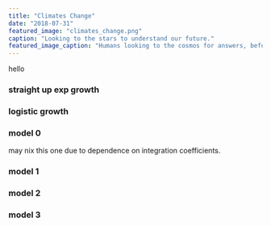 ```yaml
---
title: "Climates Change"
date: "2018-07-31"
featured_image: "climates_change.png"
caption: "Looking to the stars to understand our future."
featured_image_caption: "Humans looking to the cosmos for answers, before they are hunted down by predators, in the aptly-named film Predators. Image credit: 20th Century Fox."
---
```


hello

### straight up exp growth

<ClimatesChange idx={0} caption="Figure 1: An exponential model of population growth."/>

### logistic growth

<ClimatesChange idx={1} caption="Figure 2: A logistic model of population growth." />

### model 0

may nix this one due to dependence on integration coefficients.

<ClimatesChange idx={2} caption="Figure 3: Modeling Population along with the environment." />

### model 1

<ClimatesChange idx={3} caption="Figure 3: Modeling Population along with the environment." />

### model 2

### model 3
